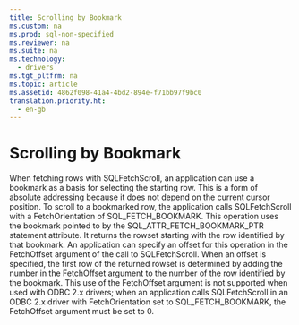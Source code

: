 ```yaml
---
title: Scrolling by Bookmark
ms.custom: na
ms.prod: sql-non-specified
ms.reviewer: na
ms.suite: na
ms.technology: 
  - drivers
ms.tgt_pltfrm: na
ms.topic: article
ms.assetid: 4862f098-41a4-4bd2-894e-f71bb97f9bc0
translation.priority.ht: 
  - en-gb
---
```

# Scrolling by Bookmark
<?xml version="1.0" encoding="utf-8"?>
<developerConceptualDocument xmlns="http://ddue.schemas.microsoft.com/authoring/2003/5" xmlns:xlink="http://www.w3.org/1999/xlink" xmlns:xsi="http://www.w3.org/2001/XMLSchema-instance" xsi:schemaLocation="http://ddue.schemas.microsoft.com/authoring/2003/5 http://dduestorage.blob.core.windows.net/ddueschema/developer.xsd">
  <introduction>
    <para>When fetching rows with <legacyBold>SQLFetchScroll</legacyBold>, an application can use a bookmark as a basis for selecting the starting row. This is a form of absolute addressing because it does not depend on the current cursor position. To scroll to a bookmarked row, the application calls <legacyBold>SQLFetchScroll</legacyBold> with a <legacyItalic>FetchOrientation</legacyItalic> of SQL_FETCH_BOOKMARK. This operation uses the bookmark pointed to by the SQL_ATTR_FETCH_BOOKMARK_PTR statement attribute. It returns the rowset starting with the row identified by that bookmark. An application can specify an offset for this operation in the <legacyItalic>FetchOffset</legacyItalic> argument of the call to <legacyBold>SQLFetchScroll</legacyBold>. When an offset is specified, the first row of the returned rowset is determined by adding the number in the <legacyItalic>FetchOffset</legacyItalic> argument to the number of the row identified by the bookmark. This use of the <legacyItalic>FetchOffset</legacyItalic> argument is not supported when used with ODBC 2.<legacyItalic>x</legacyItalic> drivers; when an application calls <legacyBold>SQLFetchScroll</legacyBold> in an ODBC 2.<legacyItalic>x</legacyItalic> driver with <legacyItalic>FetchOrientation</legacyItalic> set to SQL_FETCH_BOOKMARK, the <legacyItalic>FetchOffset</legacyItalic> argument must be set to 0.</para>
  </introduction>
  <relatedTopics />
</developerConceptualDocument>